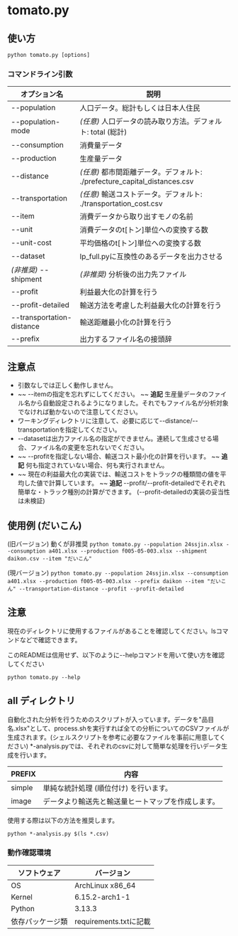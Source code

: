 # tomato.py

## 使い方

`
python tomato.py [options]
`

### コマンドライン引数

| オプション名              | 説明                                                                      |
|---------------------------|---------------------------------------------------------------------------|
| --population              | 人口データ。総計もしくは日本人住民                                        |
| --population-mode         | *(任意)* 人口データの読み取り方法。デフォルト: total (総計)               |
| --consumption             | 消費量データ                                                              |
| --production              | 生産量データ                                                              |
| --distance                | *(任意)* 都市間距離データ。デフォルト: ./prefecture_capital_distances.csv |
| --transportation          | *(任意)* 輸送コストデータ。デフォルト: ./transportation_cost.csv          |
| --item                    | 消費データから取り出すモノの名前                                          |
| --unit                    | 消費データのt\[トン\]単位への変換する数                                   |
| --unit-cost               | 平均価格のt\[トン\]単位への変換する数                                     |
| --dataset                 | lp_full.pyに互換性のあるデータを出力させる                                |
| *(非推奨)* --shipment     | *(非推奨)* 分析後の出力先ファイル                                         |
| --profit                  | 利益最大化の計算を行う                                                    |
| --profit-detailed         | 輸送方法を考慮した利益最大化の計算を行う                                  |
| --transportation-distance | 輸送距離最小化の計算を行う                                                |
| --prefix                  | 出力するファイル名の接頭辞                                                |

## 注意点

* 引数なしでは正しく動作しません。
* ~~ --itemの指定を忘れずにしてください。 ~~ **追記** 生産量データのファイル名から自動設定されるようになりました。それでもファイル名が分析対象でなければ動かないので注意してください。
* ワーキングディレクトリに注意して、必要に応じて--distance/--transportationを指定してください。
* --datasetは出力ファイル名の指定ができません。連続して生成させる場合、ファイル名の変更を忘れないでください。
* ~~ --profitを指定しない場合、輸送コスト最小化の計算を行います。 ~~ **追記** 何も指定されていない場合、何も実行されません。
* ~~ 現在の利益最大化の実装では、輸送コストをトラックの種類間の値を平均した値で計算しています。 ~~ **追記** --profit/--profit-detailedでそれぞれ簡単な・トラック種別の計算ができます。 (--profit-detailedの実装の妥当性は未検証)

## 使用例 (だいこん)

(旧バージョン) 動くが非推奨
`
python tomato.py --population 24ssjin.xlsx --consumption a401.xlsx --production f005-05-003.xlsx --shipment daikon.csv --item "だいこん"
`

(現バージョン)
`
python tomato.py --population 24ssjin.xlsx --consumption a401.xlsx --production f005-05-003.xlsx --prefix daikon --item "だいこん" --transportation-distance --profit --profit-detailed
`

## 注意

現在のディレクトリに使用するファイルがあることを確認してください。lsコマンドなどで確認できます。

このREADMEは信用せず、以下のように--helpコマンドを用いて使い方を確認してください

`
python tomato.py --help
`


## all ディレクトリ

自動化された分析を行うためのスクリプトが入っています。データを"品目名.xlsx"として、process.shを実行すれば全ての分析についてのCSVファイルが生成されます。(シェルスクリプトを参考に必要なファイルを事前に用意してください)
*-analysis.pyでは、それぞれのcsvに対して簡単な処理を行いデータ生成を行います。

| PREFIX |                         内容                       |
|--------|----------------------------------------------------|
| simple | 単純な統計処理 (順位付け) を行います。             |
| image  | データより輸送先と輸送量ヒートマップを作成します。 |


使用する際は以下の方法を推奨します。

`
python *-analysis.py $(ls *.csv)
`

### 動作確認環境

|   ソフトウェア   |       バージョン       |
|------------------|------------------------|
| OS               | ArchLinux x86_64       |
| Kernel           | 6.15.2-arch1-1         |
| Python           | 3.13.3                 |
| 依存パッケージ類 | requirements.txtに記載 |

